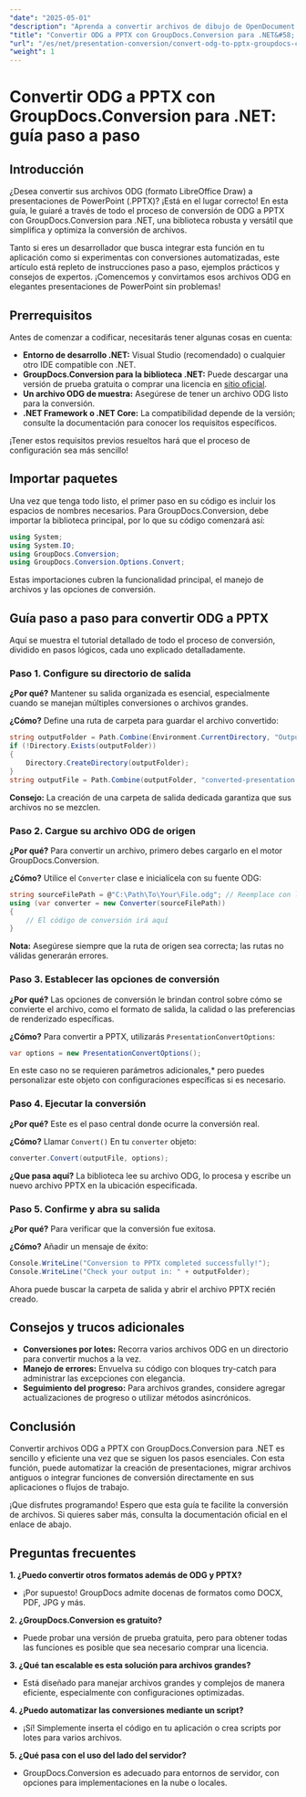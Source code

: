 ```yaml
---
"date": "2025-05-01"
"description": "Aprenda a convertir archivos de dibujo de OpenDocument (ODG) en presentaciones de PowerPoint (PPTX) con GroupDocs.Conversion para .NET. Siga esta guía paso a paso para automatizar los flujos de trabajo de documentos de forma eficiente."
"title": "Convertir ODG a PPTX con GroupDocs.Conversion para .NET&#58; guía paso a paso"
"url": "/es/net/presentation-conversion/convert-odg-to-pptx-groupdocs-conversion-net/"
"weight": 1
---
```


# Convertir ODG a PPTX con GroupDocs.Conversion para .NET: guía paso a paso

## Introducción

¿Desea convertir sus archivos ODG (formato LibreOffice Draw) a presentaciones de PowerPoint (.PPTX)? ¡Está en el lugar correcto! En esta guía, le guiaré a través de todo el proceso de conversión de ODG a PPTX con GroupDocs.Conversion para .NET, una biblioteca robusta y versátil que simplifica y optimiza la conversión de archivos.

Tanto si eres un desarrollador que busca integrar esta función en tu aplicación como si experimentas con conversiones automatizadas, este artículo está repleto de instrucciones paso a paso, ejemplos prácticos y consejos de expertos. ¡Comencemos y convirtamos esos archivos ODG en elegantes presentaciones de PowerPoint sin problemas!


## Prerrequisitos

Antes de comenzar a codificar, necesitarás tener algunas cosas en cuenta:

- **Entorno de desarrollo .NET:** Visual Studio (recomendado) o cualquier otro IDE compatible con .NET.
- **GroupDocs.Conversion para la biblioteca .NET:** Puede descargar una versión de prueba gratuita o comprar una licencia en [sitio oficial](https://releases.groupdocs.com/conversion/net/).
- **Un archivo ODG de muestra:** Asegúrese de tener un archivo ODG listo para la conversión.
- **.NET Framework o .NET Core:** La compatibilidad depende de la versión; consulte la documentación para conocer los requisitos específicos.

¡Tener estos requisitos previos resueltos hará que el proceso de configuración sea más sencillo!


## Importar paquetes

Una vez que tenga todo listo, el primer paso en su código es incluir los espacios de nombres necesarios. Para GroupDocs.Conversion, debe importar la biblioteca principal, por lo que su código comenzará así:

```csharp
using System;
using System.IO;
using GroupDocs.Conversion;
using GroupDocs.Conversion.Options.Convert;
```
Estas importaciones cubren la funcionalidad principal, el manejo de archivos y las opciones de conversión.


## Guía paso a paso para convertir ODG a PPTX

Aquí se muestra el tutorial detallado de todo el proceso de conversión, dividido en pasos lógicos, cada uno explicado detalladamente.


### Paso 1. Configure su directorio de salida

**¿Por qué?** Mantener su salida organizada es esencial, especialmente cuando se manejan múltiples conversiones o archivos grandes.

**¿Cómo?** Define una ruta de carpeta para guardar el archivo convertido:

```csharp
string outputFolder = Path.Combine(Environment.CurrentDirectory, "Output");
if (!Directory.Exists(outputFolder))
{
    Directory.CreateDirectory(outputFolder);
}
string outputFile = Path.Combine(outputFolder, "converted-presentation.pptx");
```
**Consejo:** La creación de una carpeta de salida dedicada garantiza que sus archivos no se mezclen.


### Paso 2. Cargue su archivo ODG de origen

**¿Por qué?** Para convertir un archivo, primero debes cargarlo en el motor GroupDocs.Conversion.

**¿Cómo?** Utilice el `Converter` clase e inicialícela con su fuente ODG:

```csharp
string sourceFilePath = @"C:\Path\To\Your\File.odg"; // Reemplace con la ruta de su archivo
using (var converter = new Converter(sourceFilePath))
{
    // El código de conversión irá aquí
}
```
**Nota:** Asegúrese siempre que la ruta de origen sea correcta; las rutas no válidas generarán errores.


### Paso 3. Establecer las opciones de conversión

**¿Por qué?** Las opciones de conversión le brindan control sobre cómo se convierte el archivo, como el formato de salida, la calidad o las preferencias de renderizado específicas.

**¿Cómo?** Para convertir a PPTX, utilizarás `PresentationConvertOptions`:

```csharp
var options = new PresentationConvertOptions();
```

En este caso no se requieren parámetros adicionales,* pero puedes personalizar este objeto con configuraciones específicas si es necesario.


### Paso 4. Ejecutar la conversión

**¿Por qué?** Este es el paso central donde ocurre la conversión real.

**¿Cómo?** Llamar `Convert()` En tu `converter` objeto:

```csharp
converter.Convert(outputFile, options);
```

**¿Que pasa aquí?** La biblioteca lee su archivo ODG, lo procesa y escribe un nuevo archivo PPTX en la ubicación especificada.


### Paso 5. Confirme y abra su salida

**¿Por qué?** Para verificar que la conversión fue exitosa.

**¿Cómo?** Añadir un mensaje de éxito:

```csharp
Console.WriteLine("Conversion to PPTX completed successfully!");
Console.WriteLine("Check your output in: " + outputFolder);
```

Ahora puede buscar la carpeta de salida y abrir el archivo PPTX recién creado.


## Consejos y trucos adicionales

- **Conversiones por lotes:** Recorra varios archivos ODG en un directorio para convertir muchos a la vez.
- **Manejo de errores:** Envuelva su código con bloques try-catch para administrar las excepciones con elegancia.
- **Seguimiento del progreso:** Para archivos grandes, considere agregar actualizaciones de progreso o utilizar métodos asincrónicos.


## Conclusión

Convertir archivos ODG a PPTX con GroupDocs.Conversion para .NET es sencillo y eficiente una vez que se siguen los pasos esenciales. Con esta función, puede automatizar la creación de presentaciones, migrar archivos antiguos o integrar funciones de conversión directamente en sus aplicaciones o flujos de trabajo.

¡Que disfrutes programando! Espero que esta guía te facilite la conversión de archivos. Si quieres saber más, consulta la documentación oficial en el enlace de abajo.


## Preguntas frecuentes

**1. ¿Puedo convertir otros formatos además de ODG y PPTX?**  
- ¡Por supuesto! GroupDocs admite docenas de formatos como DOCX, PDF, JPG y más.

**2. ¿GroupDocs.Conversion es gratuito?**  
- Puede probar una versión de prueba gratuita, pero para obtener todas las funciones es posible que sea necesario comprar una licencia.

**3. ¿Qué tan escalable es esta solución para archivos grandes?**  
- Está diseñado para manejar archivos grandes y complejos de manera eficiente, especialmente con configuraciones optimizadas.

**4. ¿Puedo automatizar las conversiones mediante un script?**  
- ¡Sí! Simplemente inserta el código en tu aplicación o crea scripts por lotes para varios archivos.

**5. ¿Qué pasa con el uso del lado del servidor?**  
- GroupDocs.Conversion es adecuado para entornos de servidor, con opciones para implementaciones en la nube o locales.